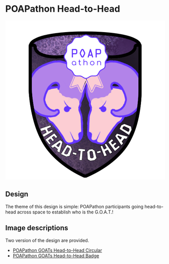 # POAPathon Head-to-Head

![POAPathon GOATs Head-to-Head Badge](POAPathon_Head_to_Head_Badge.png)

## Design

The theme of this design is simple: POAPathon participants going head-to-head across space to establish who is the G.O.A.T.!

## Image descriptions

Two version of the design are provided.

- [POAPathon GOATs Head-to-Head Circular](POAPathon_Head_to_Head.png)
- [POAPathon GOATs Head-to-Head Badge](POAPathon_Head_to_Head_Badge.png)
